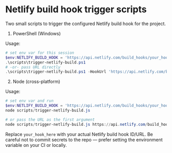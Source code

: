 # Netlify build hook trigger scripts

Two small scripts to trigger the configured Netlify build hook for the project.

1) PowerShell (Windows)

Usage:

```powershell
# set env var for this session
$env:NETLIFY_BUILD_HOOK = 'https://api.netlify.com/build_hooks/your_hook_here'
.\scripts\trigger-netlify-build.ps1
# -or- pass URL directly
.\scripts\trigger-netlify-build.ps1 -HookUrl 'https://api.netlify.com/build_hooks/your_hook_here'
```

2) Node (cross-platform)

Usage:

```powershell
# set env var and run
$env:NETLIFY_BUILD_HOOK = 'https://api.netlify.com/build_hooks/your_hook_here'
node scripts/trigger-netlify-build.js

# or pass the URL as the first argument
node scripts/trigger-netlify-build.js https://api.netlify.com/build_hooks/your_hook_here
```

Replace `your_hook_here` with your actual Netlify build hook ID/URL. Be careful not to commit secrets to the repo — prefer setting the environment variable on your CI or locally.